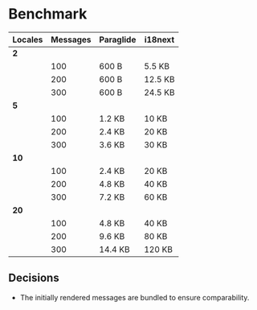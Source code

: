 # Benchmark

| Locales | Messages | Paraglide | i18next |
| ------- | -------- | --------- | ------- |
| **2**   |          |           |         |
|         | 100      | 600 B     | 5.5 KB  |
|         | 200      | 600 B     | 12.5 KB |
|         | 300      | 600 B     | 24.5 KB |
| **5**   |          |           |         |
|         | 100      | 1.2 KB    | 10 KB   |
|         | 200      | 2.4 KB    | 20 KB   |
|         | 300      | 3.6 KB    | 30 KB   |
| **10**  |          |           |         |
|         | 100      | 2.4 KB    | 20 KB   |
|         | 200      | 4.8 KB    | 40 KB   |
|         | 300      | 7.2 KB    | 60 KB   |
| **20**  |          |           |         |
|         | 100      | 4.8 KB    | 40 KB   |
|         | 200      | 9.6 KB    | 80 KB   |
|         | 300      | 14.4 KB   | 120 KB  |

## Decisions

- The initially rendered messages are bundled to ensure comparability.
